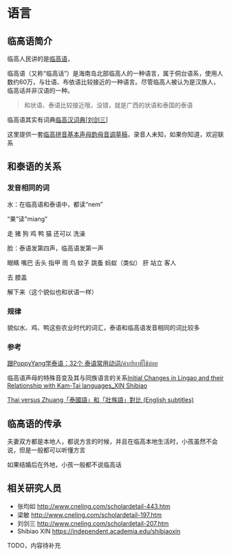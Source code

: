# 语言

## 临高语简介

临高人民讲的是[临高语](https://baike.baidu.com/item/%E4%B8%B4%E9%AB%98%E8%AF%AD)，

临高语（又称“临高话”）是海南岛北部临高人的一种语言，属于侗台语系，使用人数约60万，与壮语、布依语比较接近的一种语言。尽管临高人被认为是汉族人，临高话并非汉语的一种。

> 和状语、泰语比较接近哦，没错，就是广西的状语和泰国的泰语

临高语其实有词典[临高汉词典[刘剑三]](https://github.com/hainan-lingao/data/raw/main/%E4%B8%B4%E9%AB%98%E6%B1%89%E8%AF%8D%E5%85%B8%5B%E5%88%98%E5%89%91%E4%B8%89%5D.pdf)

这里提供一套[临高拼音基本声母韵母音调草稿](https://github.com/hainan-lingao/data/tree/main/%E4%B8%B4%E9%AB%98%E6%8B%BC%E9%9F%B3%E5%9F%BA%E6%9C%AC%E5%A3%B0%E6%AF%8D%E9%9F%B5%E6%AF%8D%E9%9F%B3%E8%B0%83%E8%8D%89%E7%A8%BF)，录音人未知，如果你知道，欢迎联系

## 和泰语的关系

### 发音相同的词

水：在临高语和泰语中，都读“nem”

“果”读"miang"

走
猪
狗
鸡
鸭
猫
还可以
洗澡

脸：泰语发第四声，临高语发第一声


眼睛
嘴巴
舌头
指甲
雨
鸟
蚊子
跳蚤
蚂蚁（类似）
肝
站立
客人

去
膝盖

解下来（这个貌似也和状语一样）

### 规律

貌似水、鸡、鸭这些农业时代的词汇，泰语和临高语发音相同的词比较多

### 参考

[跟PoppyYang学泰语：32个 泰语常用动词/คำกริยาที่ใช้บ่อย](https://youtu.be/4r-LoJO0Kww)

临高语声母的特殊音变及其与同族语言的关系[Initial Changes in Lingao and their Relationship with Kam-Tai languages_XIN Shibiao](https://www.academia.edu/36909800/Initial_Changes_in_Lingao_and_their_Relationship_with_Kam_Tai_languages_XIN_Shibiao)

[Thai versus Zhuang「泰國語」和「壯族語」對比 (English subtitles)](https://youtu.be/-pkQG8vLDCM)

## 临高语的传承

夫妻双方都是本地人，都说方言的时候，并且在临高本地生活时，小孩虽然不会说，但是一般都可以听懂方言

如果结婚后在外地，小孩一般都不说临高话

## 相关研究人员

* 张均如 http://www.cneling.com/scholardetail-443.htm
* 梁敏 http://www.cneling.com/scholardetail-197.htm
* 刘剑三 http://www.cneling.com/scholardetail-207.htm
* Shibiao XIN https://independent.academia.edu/shibiaoxin

TODO，内容待补充